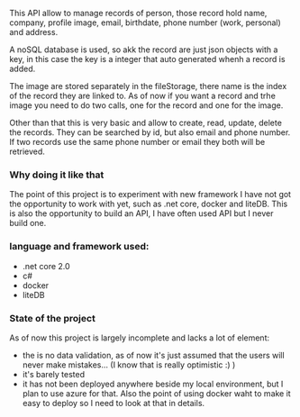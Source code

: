 This API allow to manage records of person, those record hold name, company, profile image, email, birthdate, phone number (work, personal) and address. 

A noSQL database is used, so akk the record are just json objects with a key, in this case the key is a integer that auto generated whenh a record is added.

The image are stored separately in the fileStorage, there name is the index of the record they are linked to. As of now if you want a record and trhe image you need to do two calls, one for the record and one for the image.

Other than that this is very basic and allow to create, read, update, delete the records. They can be searched by id, but also email and phone number. If two records use the same phone number or email they both will be retrieved.

### Why doing it like that

The point of this project is to experiment with new framework I have not got the opportunity to work with yet, such as .net core, docker and liteDB. This is also the opportunity to build an API, I have often used API but I never build one.

### language and framework used:
* .net core 2.0
* c#
* docker
* liteDB

### State of the project

As of now this project is largely incomplete and lacks a lot of element:
* the is no data validation, as of now it's just assumed that the users will never make mistakes... (I know that is really optimistic :) )
* it's barely tested
* it has not been deployed anywhere beside my local environment, but I plan to use azure for that. Also the point of using docker waht to make it easy to deploy so I need to look at that in details.
